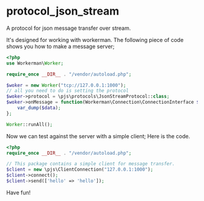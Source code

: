 # protocol_json_stream
A protocol for json message transfer over stream. 

It's designed for working with workerman. The following piece of code shows you how to make a message server;

```php
<?php
use Workerman\Worker;

require_once __DIR__ . "/vendor/autoload.php";

$woker = new Worker("tcp://127.0.0.1:1000");
// all you need to do is setting the protocol
$woker->protocol = \pjs\protocols\JsonStreamProtocol::class;
$woker->onMessage = function(Workerman\Connection\ConnectionInterface $conn, $data){
    var_dump($data);
};

Worker::runAll();
```

Now we can test against the server with a simple client; Here is the code.

```php
<?php
require_once __DIR__ . "/vendor/autoload.php";

// This package contains a simple client for message transfer. 
$client = new \pjs\ClientConnection("127.0.0.1:1000");
$client->connect();
$client->send(['hello' => 'hello']);

```

Have fun!


